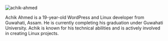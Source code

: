 ![achik-ahmed](https://github.com/user-attachments/assets/db1b18fc-93e5-4453-92e6-b35a8e6b2190)


Achik Ahmed is a 19-year-old WordPress and Linux developer from Guwahati, Assam. He is currently completing his graduation under Guwahati University. Achik is known for his technical abilities and is actively involved in creating Linux projects.
